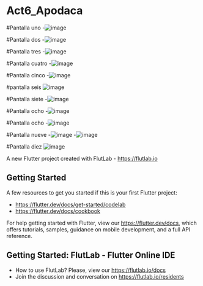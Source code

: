 # Act6_Apodaca

#Pantalla uno
-![image](https://github.com/user-attachments/assets/6a2ea681-30e4-4dab-b1c6-3220e1f0d8cc)

#Pantalla dos
-![image](https://github.com/user-attachments/assets/0aa52dc1-d487-497c-a0de-dc50194db419)

#Pantalla tres
-![image](https://github.com/user-attachments/assets/90e1df84-8046-4321-8d87-e0b73794cb85)

#Pantalla cuatro
-![image](https://github.com/user-attachments/assets/0803aa66-b716-4ac1-b201-112e818ffb7d)

#Pantalla cinco
-![image](https://github.com/user-attachments/assets/70dc4bc2-7a37-4b5a-b0ff-97ae5340dded)

#pantalla seis
![image](https://github.com/user-attachments/assets/ec375655-2611-43fd-94d4-d28e6173887f)

#Pantalla siete
-![image](https://github.com/user-attachments/assets/f19a82fc-0b00-49f0-9bf0-42c837d5d3ff)

#Pantalla ocho
-![image](https://github.com/user-attachments/assets/caba7ec0-f92b-42ac-b37f-661e07d4aafa)

#Pantalla ocho
-![image](https://github.com/user-attachments/assets/d583aab5-1098-4820-a2a5-5289ff3c2030)

#Pantalla nueve
-![image](https://github.com/user-attachments/assets/47ba5c77-cfc8-4c4b-8d84-a2d928e0f4a2)
-![image](https://github.com/user-attachments/assets/4782b2bf-767f-4dfe-aa45-3002981c12b4)

#Pantalla diez
![image](https://github.com/user-attachments/assets/b6003e79-d2fc-4fda-9782-8d5141927f1f)


A new Flutter project created with FlutLab - https://flutlab.io

## Getting Started

A few resources to get you started if this is your first Flutter project:

- https://flutter.dev/docs/get-started/codelab
- https://flutter.dev/docs/cookbook

For help getting started with Flutter, view our
https://flutter.dev/docs, which offers tutorials,
samples, guidance on mobile development, and a full API reference.

## Getting Started: FlutLab - Flutter Online IDE

- How to use FlutLab? Please, view our https://flutlab.io/docs
- Join the discussion and conversation on https://flutlab.io/residents
